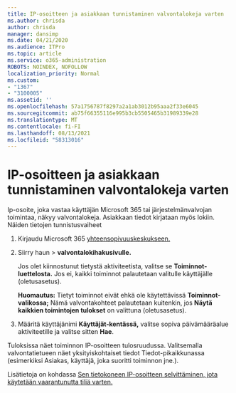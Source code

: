 ```yaml
---
title: IP-osoitteen ja asiakkaan tunnistaminen valvontalokeja varten
ms.author: chrisda
author: chrisda
manager: dansimp
ms.date: 04/21/2020
ms.audience: ITPro
ms.topic: article
ms.service: o365-administration
ROBOTS: NOINDEX, NOFOLLOW
localization_priority: Normal
ms.custom:
- "1367"
- "3100005"
ms.assetid: ''
ms.openlocfilehash: 57a1756787f8297a2a1ab3012b95aaa2f33e6045
ms.sourcegitcommit: ab75f66355116e995b3cb5505465b31989339e28
ms.translationtype: MT
ms.contentlocale: fi-FI
ms.lasthandoff: 08/13/2021
ms.locfileid: "58313016"
---
```

# <a name="identify-ip-address-and-client-in-audit-logs"></a>IP-osoitteen ja asiakkaan tunnistaminen valvontalokeja varten

Ip-osoite, joka vastaa käyttäjän Microsoft 365 tai järjestelmänvalvojan toimintaa, näkyy valvontalokeja. Asiakkaan tiedot kirjataan myös lokiin. Näiden tietojen tunnistusvaiheet

1. Kirjaudu Microsoft 365 [yhteensopivuuskeskukseen.](https://protection.office.com/)

2. Siirry haun   >  **valvontalokihakusivulle.**

   Jos olet kiinnostunut tietystä aktiviteetista, valitse se **Toiminnot-luettelosta.** Jos ei, kaikki toiminnot palautetaan valitulle käyttäjälle (oletusasetus).

   **Huomautus:** Tietyt toiminnot eivät ehkä ole käytettävissä **Toiminnot-valikossa;** Nämä valvontakohteet palautetaan kuitenkin, jos **Näytä kaikkien toimintojen tulokset** on valittuna (oletusasetus).

3. Määritä käyttäjänimi **Käyttäjät-kentässä,** valitse sopiva päivämääräalue aktiviteetille ja valitse sitten **Hae**.

Tuloksissa näet toiminnon IP-osoitteen tulosruudussa. Valitsemalla valvontatietueen näet yksityiskohtaiset  tiedot Tiedot-pikaikkunassa (esimerkiksi Asiakas, käyttäjä, joka suoritti toiminnon jne.).

Lisätietoja on kohdassa [Sen tietokoneen IP-osoitteen selvittäminen, jota käytetään vaarantunutta tiliä varten.](https://docs.microsoft.com/microsoft-365/compliance/auditing-troubleshooting-scenarios#find-the-ip-address-of-the-computer-used-to-access-a-compromised-account)
